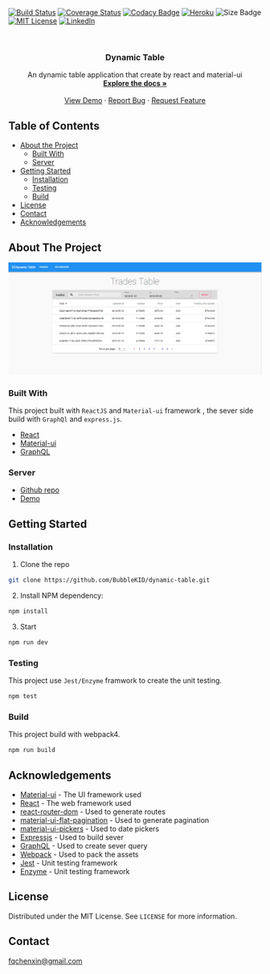 [![Build Status](https://api.travis-ci.org/BubbleKID/dynamic-table.png)](https://travis-ci.org/BubbleKID/dynamic-table/)
[![Coverage Status](https://coveralls.io/repos/github/BubbleKID/dynamic-table/badge.svg?maxAge=2592000)](https://coveralls.io/github/BubbleKID/dynamic-table?branch=master)
[![Codacy Badge](https://api.codacy.com/project/badge/Grade/e98175effb564be1899dc61a4bc4f63e?maxAge=2592000)](https://www.codacy.com/app/BubbleKID/dynamic-table?utm_source=github.com&amp;utm_medium=referral&amp;utm_content=BubbleKID/dynamic-table&amp;utm_campaign=Badge_Grade)
[![Heroku](https://heroku-badge.herokuapp.com/?app=dynamic-table-new&svg=1)](https://dynamic-table-new.herokuapp.com/)
![Size Badge](https://img.shields.io/github/size/BubbleKID/dynamic-table/dist/bundle.js.svg?maxAge=2592000)
[![MIT License](https://img.shields.io/badge/license-MIT-blue.svg)](https://choosealicense.com/licenses/mit)
[![LinkedIn](https://img.shields.io/badge/-LinkedIn-black.svg?&logo=linkedin&colorB=555)](https://www.linkedin.com/in/xin-chen-mark/)

<br />
<p align="center">
  <h3 align="center">Dynamic Table</h3>
  <p align="center">
    An dynamic table application that create by react and material-ui
    <br />
    <a href="https://github.com/BubbleKID/dynamic-table/blob/master/README.md"><strong>Explore the docs »</strong></a>
    <br />
    <br />
    <a href="https://dynamic-table-new.herokuapp.com">View Demo</a>
    ·
    <a href="https://github.com/BubbleKID/dynamic-table/issues">Report Bug</a>
    ·
    <a href="https://github.com/BubbleKID/dynamic-table/issues">Request Feature</a>
  </p>
</p>

<!-- TABLE OF CONTENTS -->
## Table of Contents

* [About the Project](#about-the-project)
  * [Built With](#built-with)
  * [Server](#server)
* [Getting Started](#getting-started)
  * [Installation](#installation)
  * [Testing](#testing)
  * [Build](#build)
* [License](#license)
* [Contact](#contact)
* [Acknowledgements](#acknowledgements)

<!-- ABOUT THE PROJECT -->
## About The Project
![Product Name Screen Shot](screenshot.png)

### Built With

This project built with `ReactJS` and `Material-ui` framework , the sever side build with `GraphQl` and `express.js`.

* [React](https://reactjs.org/)
* [Material-ui](https://material-ui.com/)
* [GraphQL](https://www.npmjs.com/package/graphql)

### Server

* [Github repo](https://github.com/BubbleKID/graphql-table-server>)
* [Demo](https://graphql-table-server.herokuapp.com/trades)

<!-- GETTING STARTED -->
## Getting Started

### Installation

1. Clone the repo

```sh
git clone https://github.com/BubbleKID/dynamic-table.git
```

2. Install NPM dependency:

```sh
npm install
```

3. Start

```sh
npm run dev
```

### Testing

This project use `Jest/Enzyme` framwork to create the unit testing.

```sh
npm test
```

### Build

This project build with webpack4.

```sh
npm run build
```

<!-- ACKNOWLEDGEMENTS -->
## Acknowledgements

  * [Material-ui](https://material-ui.com/) - The UI framework used
  * [React](https://reactjs.org/) - The web framework used
  * [react-router-dom](https://reacttraining.com/react-router/web/guides/quick-start/) - Used to generate routes
  * [material-ui-flat-pagination](https://www.npmjs.com/package/material-ui-flat-pagination/) - Used to generate pagination
  * [material-ui-pickers](https://material-ui-pickers.dev/) - Used to date pickers
  * [Expressjs](https://www.npmjs.com/package/graphql) - Used to build sever
  * [GraphQL](https://www.npmjs.com/package/graphql) - Used to create sever query
  * [Webpack](https://webpack.js.org/) - Used to pack the assets
  * [Jest](https://webpack.js.org/) - Unit testing framework
  * [Enzyme](https://webpack.js.org/) - Unit testing framework

<!-- LICENSE -->
## License

Distributed under the MIT License. See `LICENSE` for more information.

<!-- CONTACT -->
## Contact

fqchenxin@gmail.com

